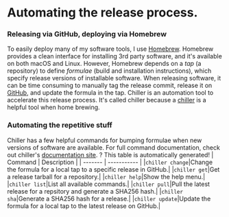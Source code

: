 # Automating the release process.

### Releasing via GitHub, deploying via Homebrew
To easily deploy many of my software tools, I use [Homebrew](https://brew.sh). Homebrew provides a clean interface for installing 3rd party software, and it's available on both macOS and Linux. However, Homebrew depends on a _tap_ (a repository) to define _formulae_ (build and installation instructions), which specify release versions of installable software. When releasing software, it can be time consuming to manually tag the release commit, release it on [GitHub](https://github.com), and update the formula in the tap. Chiller is an automation tool to accelerate this release process.
It's called chiller because a [chiller](https://en.wikipedia.org/wiki/Immersion_chiller) is a helpful tool when home brewing.

### Automating the repetitive stuff
Chiller has a few helpful commands for bumping formulae when new versions of software are available. For full command documentation, check out chiller's [documentation site](https://willcarhart.dev/docs/chiller).
? This table is automatically generated!
| Command | Description |
| ------- | ----------- |
|`chiller change`|Change the formula for a local tap to a specific release in GitHub.|
|`chiller get`|Get a release tarball for a repository.|
|`chiller help`|Show the help menu.|
|`chiller list`|List all available commands.|
|`chiller pull`|Pull the latest release for a repsitory and generate a SHA256 hash.|
|`chiller sha`|Generate a SHA256 hash for a release.|
|`chiller update`|Update the formula for a local tap to the latest release on GitHub.|
